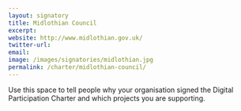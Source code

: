 ```yaml
---
layout: signatory
title: Midlothian Council
excerpt: 
website: http://www.midlothian.gov.uk/
twitter-url: 
email: 
image: /images/signatories/midlothian.jpg
permalink: /charter/midlothian-council/
---
```


Use this space to tell people why your organisation signed the Digital Participation Charter and which projects you are supporting.
